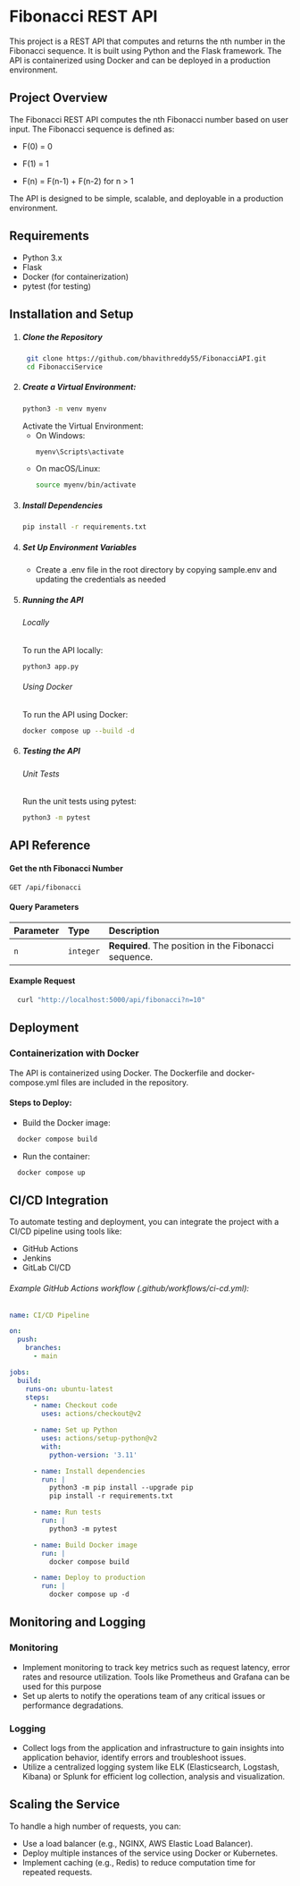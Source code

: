 # Fibonacci REST API
This project is a REST API that computes and returns the nth number in the Fibonacci sequence. It is built using Python and the Flask framework. The API is containerized using Docker and can be deployed in a production environment.

## Project Overview

The Fibonacci REST API computes the nth Fibonacci number based on user input. The Fibonacci sequence is defined as:

- F(0) = 0

- F(1) = 1

- F(n) = F(n-1) + F(n-2) for n > 1

The API is designed to be simple, scalable, and deployable in a production environment.

## Requirements

- Python 3.x
- Flask
- Docker (for containerization)
- pytest (for testing)

## Installation and Setup

1. ##### Clone the Repository
     ```bash
      git clone https://github.com/bhavithreddy55/FibonacciAPI.git
      cd FibonacciService
    ```
2. ##### Create a Virtual Environment:
    ```bash
    python3 -m venv myenv
    ```
   Activate the Virtual Environment:
   - On Windows:
       ```bash
       myenv\Scripts\activate
       ```
   - On macOS/Linux:
      ```bash
      source myenv/bin/activate
      ```
3. ##### Install Dependencies
    ```bash
    pip install -r requirements.txt
      ```
4. ##### Set Up Environment Variables
    - Create a .env file in the root directory by copying sample.env and updating the credentials as needed
5. ##### Running the API
    ###### Locally
    To run the API locally:
    ```bash
    python3 app.py
    ```
   ###### Using Docker
    To run the API using Docker:
    ```bash
    docker compose up --build -d
    ```
6. ##### Testing the API
    ###### Unit Tests
    Run the unit tests using pytest:
     ```bash
    python3 -m pytest
    ```

## API Reference

#### Get the nth Fibonacci Number


```http
GET /api/fibonacci
```

#### Query Parameters

| Parameter | Type     | Description                                           |
| :-------- | :------- |:------------------------------------------------------|
| `n` | `integer` | **Required**. The position in the Fibonacci sequence. |

#### Example Request
```bash
  curl "http://localhost:5000/api/fibonacci?n=10"
   ```


## Deployment
### Containerization with Docker
The API is containerized using Docker. The Dockerfile and docker-compose.yml files are included in the repository.

#### Steps to Deploy:
- Build the Docker image:
```bash
  docker compose build
   ```
- Run the container:
```bash
  docker compose up
   ```
## CI/CD Integration
To automate testing and deployment, you can integrate the project with a CI/CD pipeline using tools like:
- GitHub Actions
- Jenkins
- GitLab CI/CD

###### Example GitHub Actions workflow (.github/workflows/ci-cd.yml):
```yaml
name: CI/CD Pipeline

on:
  push:
    branches:
      - main

jobs:
  build:
    runs-on: ubuntu-latest
    steps:
      - name: Checkout code
        uses: actions/checkout@v2

      - name: Set up Python
        uses: actions/setup-python@v2
        with:
          python-version: '3.11'

      - name: Install dependencies
        run: |
          python3 -m pip install --upgrade pip
          pip install -r requirements.txt

      - name: Run tests
        run: |
          python3 -m pytest

      - name: Build Docker image
        run: |
          docker compose build

      - name: Deploy to production
        run: |
          docker compose up -d
   ```

## Monitoring and Logging
### Monitoring
- Implement monitoring to track key metrics such as request latency, error rates and resource utilization. Tools like Prometheus and Grafana can be used for this purpose
- Set up alerts to notify the operations team of any critical issues or performance degradations.

### Logging
- Collect logs from the application and infrastructure to gain insights into application behavior, identify errors and troubleshoot issues.
- Utilize a centralized logging system like ELK (Elasticsearch, Logstash, Kibana) or Splunk for efficient log collection, analysis and visualization.

## Scaling the Service
To handle a high number of requests, you can:
- Use a load balancer (e.g., NGINX, AWS Elastic Load Balancer).
- Deploy multiple instances of the service using Docker or Kubernetes.
- Implement caching (e.g., Redis) to reduce computation time for repeated requests.
